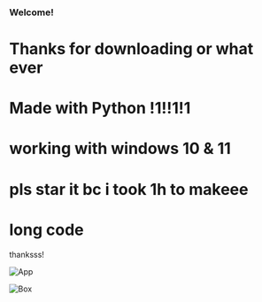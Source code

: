 ### Welcome!

# Thanks for downloading or what ever

# Made with Python !1!!1!1

# working with windows 10 & 11

# pls star it bc i took 1h to makeee

# long code

thanksss!

![App](https://lh6.googleusercontent.com/EDB1thosQ-I77gOqJsngaWv_comvuNJJUs81K6Y6dJz01Jl-3wU2JosQaY8SwEdnyWXT58bikrfiHdgpkr5EAYCr6-Up_iaoDKsgan42MMEE229-v5XE19ucm7t2i2P5vQ=w1280)

![Box](https://lh3.googleusercontent.com/JYSAkHqCO63xYYtWdwmrYlOJ_o2Bqd1wKMYF0Ye81rxzJFU8xaDDKX1gPYit2WsQcniQ-EWUDWM0WuhfeHaaxZL0cqIPvSvUyrOWw7KcJN2IoyPWvDuub66qvIjXwumAqg=w1280)
